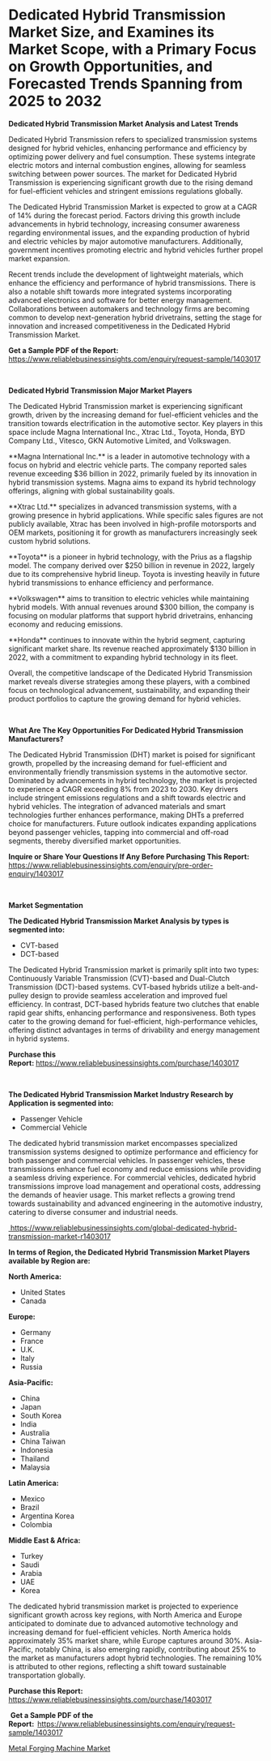 <p><h1>Dedicated Hybrid Transmission Market Size, and Examines its Market Scope, with a Primary Focus on Growth Opportunities, and Forecasted Trends Spanning from 2025 to 2032</h1></p><p><strong>Dedicated Hybrid Transmission Market Analysis and Latest Trends</strong></p>
<p><p>Dedicated Hybrid Transmission refers to specialized transmission systems designed for hybrid vehicles, enhancing performance and efficiency by optimizing power delivery and fuel consumption. These systems integrate electric motors and internal combustion engines, allowing for seamless switching between power sources. The market for Dedicated Hybrid Transmission is experiencing significant growth due to the rising demand for fuel-efficient vehicles and stringent emissions regulations globally.</p><p>The Dedicated Hybrid Transmission Market is expected to grow at a CAGR of 14% during the forecast period. Factors driving this growth include advancements in hybrid technology, increasing consumer awareness regarding environmental issues, and the expanding production of hybrid and electric vehicles by major automotive manufacturers. Additionally, government incentives promoting electric and hybrid vehicles further propel market expansion.</p><p>Recent trends include the development of lightweight materials, which enhance the efficiency and performance of hybrid transmissions. There is also a notable shift towards more integrated systems incorporating advanced electronics and software for better energy management. Collaborations between automakers and technology firms are becoming common to develop next-generation hybrid drivetrains, setting the stage for innovation and increased competitiveness in the Dedicated Hybrid Transmission Market.</p></p>
<p><strong>Get a Sample PDF of the Report:&nbsp;</strong> <a href="https://www.reliablebusinessinsights.com/enquiry/request-sample/1403017?utm_campaign=2768&utm_medium=2&utm_source=Github&utm_content=ia&utm_term=28032025&utm_id=dedicated-hybrid-transmission">https://www.reliablebusinessinsights.com/enquiry/request-sample/1403017</a></p>
<p>&nbsp;</p>
<p><strong>Dedicated Hybrid Transmission Major Market Players</strong></p>
<p><p>The Dedicated Hybrid Transmission market is experiencing significant growth, driven by the increasing demand for fuel-efficient vehicles and the transition towards electrification in the automotive sector. Key players in this space include Magna International Inc., Xtrac Ltd., Toyota, Honda, BYD Company Ltd., Vitesco, GKN Automotive Limited, and Volkswagen.</p><p>**Magna International Inc.** is a leader in automotive technology with a focus on hybrid and electric vehicle parts. The company reported sales revenue exceeding $36 billion in 2022, primarily fueled by its innovation in hybrid transmission systems. Magna aims to expand its hybrid technology offerings, aligning with global sustainability goals.</p><p>**Xtrac Ltd.** specializes in advanced transmission systems, with a growing presence in hybrid applications. While specific sales figures are not publicly available, Xtrac has been involved in high-profile motorsports and OEM markets, positioning it for growth as manufacturers increasingly seek custom hybrid solutions.</p><p>**Toyota** is a pioneer in hybrid technology, with the Prius as a flagship model. The company derived over $250 billion in revenue in 2022, largely due to its comprehensive hybrid lineup. Toyota is investing heavily in future hybrid transmissions to enhance efficiency and performance.</p><p>**Volkswagen** aims to transition to electric vehicles while maintaining hybrid models. With annual revenues around $300 billion, the company is focusing on modular platforms that support hybrid drivetrains, enhancing economy and reducing emissions.</p><p>**Honda** continues to innovate within the hybrid segment, capturing significant market share. Its revenue reached approximately $130 billion in 2022, with a commitment to expanding hybrid technology in its fleet.</p><p>Overall, the competitive landscape of the Dedicated Hybrid Transmission market reveals diverse strategies among these players, with a combined focus on technological advancement, sustainability, and expanding their product portfolios to capture the growing demand for hybrid vehicles.</p></p>
<p>&nbsp;</p>
<p><strong>What Are The Key Opportunities For Dedicated Hybrid Transmission Manufacturers?</strong></p>
<p><p>The Dedicated Hybrid Transmission (DHT) market is poised for significant growth, propelled by the increasing demand for fuel-efficient and environmentally friendly transmission systems in the automotive sector. Dominated by advancements in hybrid technology, the market is projected to experience a CAGR exceeding 8% from 2023 to 2030. Key drivers include stringent emissions regulations and a shift towards electric and hybrid vehicles. The integration of advanced materials and smart technologies further enhances performance, making DHTs a preferred choice for manufacturers. Future outlook indicates expanding applications beyond passenger vehicles, tapping into commercial and off-road segments, thereby diversified market opportunities.</p></p>
<p><strong>Inquire or Share Your Questions If Any Before Purchasing This Report:</strong> <a href="https://www.reliablebusinessinsights.com/enquiry/pre-order-enquiry/1403017?utm_campaign=2768&utm_medium=2&utm_source=Github&utm_content=ia&utm_term=28032025&utm_id=dedicated-hybrid-transmission">https://www.reliablebusinessinsights.com/enquiry/pre-order-enquiry/1403017</a></p>
<p>&nbsp;</p>
<p><strong>Market Segmentation</strong></p>
<p><strong>The Dedicated Hybrid Transmission Market Analysis by types is segmented into:</strong></p>
<p><ul><li>CVT-based</li><li>DCT-based</li></ul></p>
<p><p>The Dedicated Hybrid Transmission market is primarily split into two types: Continuously Variable Transmission (CVT)-based and Dual-Clutch Transmission (DCT)-based systems. CVT-based hybrids utilize a belt-and-pulley design to provide seamless acceleration and improved fuel efficiency. In contrast, DCT-based hybrids feature two clutches that enable rapid gear shifts, enhancing performance and responsiveness. Both types cater to the growing demand for fuel-efficient, high-performance vehicles, offering distinct advantages in terms of drivability and energy management in hybrid systems.</p></p>
<p><strong>Purchase this Report:&nbsp;</strong><a href="https://www.reliablebusinessinsights.com/purchase/1403017?utm_campaign=2768&utm_medium=2&utm_source=Github&utm_content=ia&utm_term=28032025&utm_id=dedicated-hybrid-transmission">https://www.reliablebusinessinsights.com/purchase/1403017</a></p>
<p>&nbsp;</p>
<p><strong>The Dedicated Hybrid Transmission Market Industry Research by Application is segmented into:</strong></p>
<p><ul><li>Passenger Vehicle</li><li>Commercial Vehicle</li></ul></p>
<p><p>The dedicated hybrid transmission market encompasses specialized transmission systems designed to optimize performance and efficiency for both passenger and commercial vehicles. In passenger vehicles, these transmissions enhance fuel economy and reduce emissions while providing a seamless driving experience. For commercial vehicles, dedicated hybrid transmissions improve load management and operational costs, addressing the demands of heavier usage. This market reflects a growing trend towards sustainability and advanced engineering in the automotive industry, catering to diverse consumer and industrial needs.</p></p>
<p><a href="https://www.reliablebusinessinsights.com/global-dedicated-hybrid-transmission-market-r1403017?utm_campaign=2768&utm_medium=2&utm_source=Github&utm_content=ia&utm_term=28032025&utm_id=dedicated-hybrid-transmission">&nbsp;https://www.reliablebusinessinsights.com/global-dedicated-hybrid-transmission-market-r1403017</a></p>
<p><strong>In terms of Region, the Dedicated Hybrid Transmission Market Players available by Region are:</strong></p>
<p>
    <p> <strong> North America: </strong>
        <ul>
            <li>United States</li>
            <li>Canada</li>
        </ul>
        </p> 
    <p> <strong> Europe: </strong>
        <ul>
            <li>Germany</li>
            <li>France</li>
            <li>U.K.</li>
            <li>Italy</li>
            <li>Russia</li>
        </ul>
        </p> 
    <p> <strong> Asia-Pacific: </strong>
        <ul>
            <li>China</li>
            <li>Japan</li>
            <li>South Korea</li>
            <li>India</li>
            <li>Australia</li>
            <li>China Taiwan</li>
            <li>Indonesia</li>
            <li>Thailand</li>
            <li>Malaysia</li>
        </ul>
        </p> 
    <p> <strong> Latin America: </strong>
        <ul>
            <li>Mexico</li>
            <li>Brazil</li>
            <li>Argentina Korea</li>
            <li>Colombia</li>
        </ul>
        </p> 
    <p> <strong> Middle East & Africa: </strong>
        <ul>
            <li>Turkey</li>
            <li>Saudi</li>
            <li>Arabia</li>
            <li>UAE</li>
            <li>Korea</li>
        </ul>
    </p>
    </p>
<p><p>The dedicated hybrid transmission market is projected to experience significant growth across key regions, with North America and Europe anticipated to dominate due to advanced automotive technology and increasing demand for fuel-efficient vehicles. North America holds approximately 35% market share, while Europe captures around 30%. Asia-Pacific, notably China, is also emerging rapidly, contributing about 25% to the market as manufacturers adopt hybrid technologies. The remaining 10% is attributed to other regions, reflecting a shift toward sustainable transportation globally.</p></p>
<p><strong>Purchase this Report: </strong><a href="https://www.reliablebusinessinsights.com/purchase/1403017?utm_campaign=2768&utm_medium=2&utm_source=Github&utm_content=ia&utm_term=28032025&utm_id=dedicated-hybrid-transmission">https://www.reliablebusinessinsights.com/purchase/1403017</a></p>
<p>&nbsp;<strong>Get a Sample PDF of the Report:&nbsp;&nbsp;</strong><a href="https://www.reliablebusinessinsights.com/enquiry/request-sample/1403017?utm_campaign=2768&utm_medium=2&utm_source=Github&utm_content=ia&utm_term=28032025&utm_id=dedicated-hybrid-transmission">https://www.reliablebusinessinsights.com/enquiry/request-sample/1403017</a></p>
<p><strong></strong></p>
<p><p><a href="https://github.com/ezahdyre/Market-Research-Report-List-1/blob/main/metal-forging-machine-market.md?utm_campaign=2768&utm_medium=2&utm_source=Github&utm_content=ia&utm_term=28032025&utm_id=dedicated-hybrid-transmission">Metal Forging Machine Market</a></p></p>
